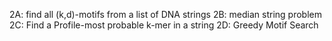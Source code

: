2A: find all (k,d)-motifs from a list of DNA strings
2B: median string problem
2C: Find a Profile-most probable k-mer in a string
2D: Greedy Motif Search